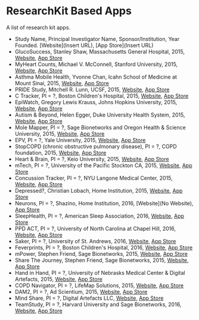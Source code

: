 # ResearchKit Based Apps
A list of research kit apps.

* Study Name, Principal Investigator Name, Sponsor/Institution, Year Founded. [Website](Insert URL), [App Store](Insert URL)
*	GlucoSuccess, Stanley Shaw, Massachusetts General Hospital, 2015, [Website](http://glucosuccess.org/), [App Store](https://itunes.apple.com/us/app/glucosuccess/id972143976?mt=8)
*	MyHeart Counts, Michael V. McConnell, Stanford University, 2015, [Website](https://med.stanford.edu/myheartcounts.html), [App Store](https://itunes.apple.com/us/app/myheart-counts/id972189947?mt=8)
*	Asthma Mobile Health, Yvonne Chan, Icahn School of Medicine at Mount Sinai, 2015, [Website](http://apps.icahn.mssm.edu/asthma/), [App Store](https://itunes.apple.com/us/app/asthma-health-by-mount-sinai/id972625668?mt=8)
*	PRIDE Study, Mitchell R. Lunn, UCSF, 2015, [Website](http://www.pridestudy.org/app/ucsf-pride-study-researchkit-app.html), [App Store](https://itunes.apple.com/us/app/pride-study/id1007044982?mt=8)
*	C Tracker, PI = ?, Boston Children's Hospital, 2015, [Website](http://c-tracker.chip.org/), [App Store](https://itunes.apple.com/us/app/c-tracker-research-study-on/id1045123122?mt=8)
*	EpiWatch, Gregory Lewis Krauss, Johns Hopkins University, 2015, [Website](https://itunes.apple.com/us/app/epiwatch/id1047757228?mt=8), [App Store](http://www.hopkinsmedicine.org/epiwatch)
*	Autism & Beyond, Helen Egger, Duke University Health System, 2015, [Website](https://autismandbeyond.researchkit.duke.edu/), [App Store](https://itunes.apple.com/us/app/autism-beyond/id1025327516?mt=8)
*	Mole Mapper, PI = ?, Sage Bionetworks and Oregon Health & Science University, 2015, [Website](http://www.ohsu.edu/xd/health/services/dermatology/war-on-melanoma/mole-mapper.cfm), [App Store](https://itunes.apple.com/us/app/mole-mapper-melanoma-study/id1048337814?mt=8)
*	EPV, PI = ?, Yale University, 2015, [Website](http://klimanlabs.yale.edu/placenta/epv/), [App Store](https://itunes.apple.com/us/app/epv/id1031035790?mt=8)
*	StopCOPD (chronic obstructive pulmonary disease), PI = ?, COPD foundation, 2015, [Website](http://www.copdfoundation.org/), [App Store](https://itunes.apple.com/app/stopcopd/id1020845469?mt=8)
*	Heart & Brain, PI = ?, Keio University, 2015, [Website](http://www.keioep.com/heartbrain/), [App Store](https://itunes.apple.com/jp/app/heart-brain/id1058138791?mt=8)
*	mTech, PI = ?, University of the Pacific Stockton CA, 2015, [Website](http://rxv2.com/ed/mTECHICD.pdf), [App Store](https://itunes.apple.com/us/app/mtech-energy-drink-health/id1047567479?mt=8)
*	Concussion Tracker, PI = ?, NYU Langone Medical Center, 2015, [Website](http://nyulangone.org/apps/concussion-tracker-app), [App Store](https://itunes.apple.com/us/app/id1003284834?mt=8)
*	Depressed?, Christian Lobach, Home Institution, 2015, [Website](https://github.com/DerLobi/Depressed), [App Store](https://itunes.apple.com/app/depressed/id1062594092?mt=8)
*	Neurons, PI = ?, Shazino, Home Institution, 2016, [Website](No Website), [App Store](https://itunes.apple.com/app/neurons/id1060631628?ls=1&mt=8)
*	SleepHealth, PI = ?, American Sleep Association, 2016, [Website](http://www.sleeptember.org/sleephealthapp/), [App Store](https://itunes.apple.com/app/sleephealth/id1059830442?mt=8)
*	PPD ACT, PI = ?, University of North Carolina at Chapel Hill, 2016, [Website](http://www.pactforthecure.com/), [App Store](https://itunes.apple.com/app/ppd-act/id1048185979?mt=8)
*	Saker, PI = ?, University of St. Andrews, 2016, [Website](http://saker.io/), [App Store](https://itunes.apple.com/gb/app/saker/id1093325855?mt=8)
*	Feverprints, PI = ?, Boston Children's Hospital, 2016, [Website](http://feverprints.com/), [App Store](https://itunes.apple.com/app/feverprints-study-about-body/id1087411988?mt=8)
*	mPower, Stephen Friend, Sage Bionetworks, 2015, [Website](http://parkinsonmpower.org/), [App Store](https://itunes.apple.com/us/app/parkinson-mpower-study-app/id972191200?mt=8)
*	Share The Journey, Stephen Friend, Sage Bionetworks, 2015, [Website](http://sharethejourneyapp.org/), [App Store](https://itunes.apple.com/us/app/share-the-journey/id972180604?mt=8)
*	Hand in Hand, PI = ?, University of Nebrasks Medical Center & Digital Artefacts, 2015, [Website](https://www.handinhandstudies.org/), [App Store](https://itunes.apple.com/us/app/hand-in-hand-hiv-associated/id1005617953?mt=8)
*	COPD Navigator, PI = ?, LifeMap Solutions, 2015, [Website](http://www.lifemap-solutions.com/products/copd-navigator/), [App Store](https://itunes.apple.com/app/copd-navigator/id1022991860?mt=8)
*	DAM2, PI = ?, Ad Scientium, 2015, [Website](https://sites.google.com/site/projetdam/), [App Store](https://itunes.apple.com/fr/app/dam2/id1062558103?mt=8)
*	Mind Share, PI = ?, Digital Artefacts LLC, [Website](https://www.mindsharestudies.org/), [App Store](https://itunes.apple.com/app/mind-share-research-study/id1084064654?mt=8)
*	TeamStudy, PI = ?, Harvard University and Sage Bionetworks, 2016, [Website](https://footballplayershealth.harvard.edu/), [App Store](https://itunes.apple.com/app/teamstudy/id1047003882?mt=8)
